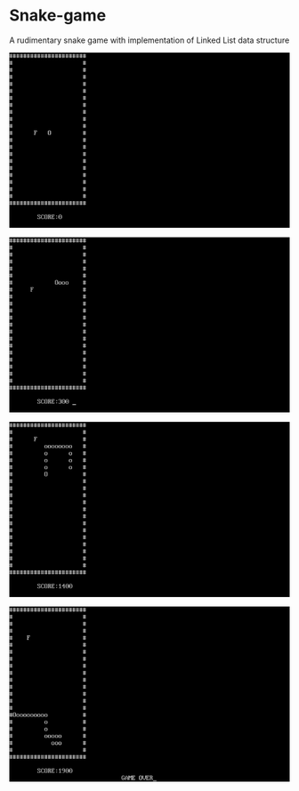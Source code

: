 # Snake-game
A rudimentary snake game with implementation of Linked List data structure

![Snake Game](https://github.com/shubhamvishu/Snake-game/blob/master/Screenshots/IMG_1.jpg)

![Snake Game](https://github.com/shubhamvishu/Snake-game/blob/master/Screenshots/IMG_2.jpg)

![Snake Game](https://github.com/shubhamvishu/Snake-game/blob/master/Screenshots/IMG_3.jpg)

![Snake Game](https://github.com/shubhamvishu/Snake-game/blob/master/Screenshots/IMG_4.jpg)

